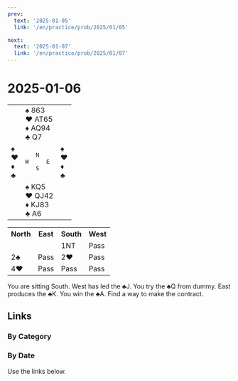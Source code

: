 ```yaml
---
prev:
  text: '2025-01-05'
  link: '/en/practice/prob/2025/01/05'

next:
  text: '2025-01-07'
  link: '/en/practice/prob/2025/01/07'
---
```


# 2025-01-06

<table class="deal">
	<tr>
		<td></td>
		<td>♠ 863<br>♥ AT65<br>♦ AQ94<br>♣ Q7</td>
		<td></td>
	</tr>
	<tr>
		<td>♠ <br>♥ <br>♦ <br>♣ </td>
		<td><pre>   N<br>W     E<br>   S</pre></td>
		<td>♠ <br>♥ <br>♦ <br>♣ </td>
	</tr>
	<tr>
		<td></td>
		<td>♠ KQ5<br>♥ QJ42<br>♦ KJ83<br>♣ A6</td>
		<td></td>
	</tr>
</table>

<table class="auction">
	<tr>
		<th>North</th>
		<th>East</th>
		<th>South</th>
		<th>West</th>
	</tr>
	<tr>
		<td></td>
		<td></td>
		<td>1NT</td>
		<td>Pass</td>
	</tr>
	<tr>
		<td>2♣</td>
		<td>Pass</td>
		<td>2♥</td>
		<td>Pass</td>
	</tr>
	<tr>
		<td>4♥</td>
		<td>Pass</td>
		<td>Pass</td>
		<td>Pass</td>
	</tr>
</table>

You are sitting South. West has led the ♣J. You try the ♣Q from dummy. East produces the ♣K. You win the ♣A. Find a way to make the contract.

## Links

[<Badge type="tip" text="Check Solution"/>](/en/learning/prob/2025/01/06)

### By Category

[<Badge type="tip" text="<--"/>](/en/practice/prob/2025/01/04)
[<Badge type="tip" text="Calendar"/>](/en/practice/calendar/2025/01)
[<Badge type="tip" text="-->"/>](/en/practice/prob/2025/01/09)

### By Date

Use the links below.